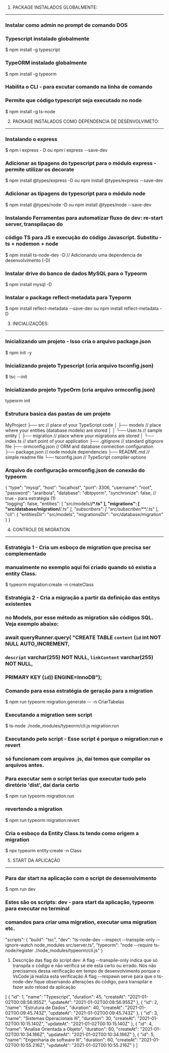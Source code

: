 
1. PACKAGE INSTALADOS GLOBALMENTE:
----------------------------------

### Instalar como admin no prompt de comando DOS
### Typescript instalado globalmente
$ npm install -g typescript

### TypeORM instalado globalmente
$ npm install -g typeorm

### Habilita o CLI - para excutar comando na linha de comando
### Permite que código typescript seja executado no node
$ npm install -g ts-node


2. PACKAGE INSTALADOS COMO DEPENDENCIA DE DESENVOLVIMETO:
---------------------------------------------------------

### Instalando o express
$ npm i express - D   ou   npm i express --save-dev

### Adicionar as tipagens do typescript para o módulo express - permite utilizar os decorate
$ npm install @types/express -D   ou   npm install @types/express --save-dev

### Adicionar as tipagens do typescript para o módulo node
$ npm install @types/node -D   ou   npm install @types/node --save-dev

### Instalando Ferramentas para automatizar fluxo de dev: re-start server, transpilaçao do  
### código TS para JS e execução do código Javascript. Substitu - ts + nodemon + node
$ npm install ts-node-dev -D   // Adicionando uma dependencia de desenvolvimento (-D)

### Instalar drive do banco de dados MySQL para o Typeorm
$ npm install mysql -D

### Instalar o package reflect-metadata para Tyeporm
$ npm install reflect-metadata --save-dev ou  npm install reflect-metadata -D

3. INICIALIZAÇÕES:
------------------

### Inicializando um projeto - Isso cria o arquivo package.json
$ npm init -y

### Inicializando projeto Typescript (cria arquivo tsconfig.json)
$ tsc --init

### Inicializando projeto TypeOrm (cria arquivo ormconfig.json)
typeorm init

### Estrutura basica das pastas de um projeto
MyProject
├── src              // place of your TypeScript code
│   ├── models       // place where your entities (database models) are stored
│   │   └── User.ts  // sample entity
│   ├── migration    // place where your migrations are stored
│   └── index.ts     // start point of your application
├── .gitignore       // standard gitignore file
├── ormconfig.json   // ORM and database connection configuration
├── package.json     // node module dependencies
├── README.md        // simple readme file
└── tsconfig.json    // TypeScript compiler options

### Arquivo de configuração ormconfig.json de conexão do typeorm
{
    "type": "mysql",
    "host": "localhost",
    "port": 3306,
    "username": "root",
    "password": "arariboia",
    "database": "dbtpyorm",
    "synchronize": false,             // true - para estratégia (1)     
    "logging": false,
    "entities": [
       "src/models/**/*.ts"
    ],
    "migrations": [
       "src/database/migration/**/*.ts"
    ],
    "subscribers": [
       "src/subscriber/**/*.ts"
    ],
    "cli": {
      "entitiesDir": "src/models",
      "migrationsDir": "src/database/migration"
    }
 }

4. CONTROLE DE MIGRATION
-------------------------

### Estratégia 1 - Cria um esboço de migration que precisa ser complementado 
### manualmente no exemplo aqui foi criado quando só existia a entity Class.
$ typeorm migration:create -n createClass

### Estratégia 2 - Cria a migração a partir da definição das entitys existentes
### no Models, por esse método as migration são códigos SQL. Veja exemplo abaixo:
### await queryRunner.query( "CREATE TABLE `content` (`id` int NOT NULL AUTO_INCREMENT,
###                          `descript` varchar(255) NOT NULL, `linkContent` varchar(255) NOT NULL, 
###                          PRIMARY KEY (`id`)) ENGINE=InnoDB");
### Comando para essa estratégia de geração para a migration
$ npm run typeorm migration:generate -- -n CriarTabelas

### Executando a migration sem script
$ ts-node ./node_modules/typeorm/cli.js migration:run

### Executando pelo script - Esse script é porque o migration:run e revert
### só funcionam com arquivos .js, daí temos que compilar os arquivos antes.
### Para executar sem o script terias que executar tudo pelo diretório 'dist', daí daria certo
$ npm run typeorm migration:run

### revertendo a migration
$ npm run typeorm migration:revert

### Cria o esboço da Entity Class.ts tendo como origem a migration
$ npx typeorm entity:create -n Class


5. START DA APLICAÇÃO
---------------------

### Para dar start na aplicação com o script de desenvolvimento
$ npm run dev

### Estes são os scripts: dev - para start da aplicação, typeorm para executar no terminal
### comandos para criar uma migration, executar uma migration etc.
  "scripts": {
    "build": "tsc",
    "dev": "ts-node-dev --inspect --transpile-only --ignore-watch node_modules src/server.ts",
    "typeorm": "node --require ts-node/register ./node_modules/typeorm/cli.js"
  }

1. Descrição das flag do script dev:
  A flag --transpile-only indica que só transpila o código e não verifica se ele está certo ou errado. Nós não precisamos dessa verificação em tempo de desenvolvimento porque o VsCode já realiza esta verificação
  A flag --respawn serve para que o ts-node-dev fique observando alterações do código, para transpilar e fazer auto reload da aplicação



[
  {
    "id": 1,
    "name": "Typescript",
    "duration": 45,
    "createAt": "2021-01-02T00:08:56.955Z",
    "updateAt": "2021-01-02T00:08:56.955Z"
  },
  {
    "id": 2,
    "name": "Estrutura de Dados",
    "duration": 40,
    "createAt": "2021-01-02T00:09:45.743Z",
    "updateAt": "2021-01-02T00:09:45.743Z"
  },
  {
    "id": 3,
    "name": "Sistemas Operacionais III",
    "duration": 30,
    "createAt": "2021-01-02T00:10:15.140Z",
    "updateAt": "2021-01-02T00:10:15.140Z"
  },
  {
    "id": 4,
    "name": "Analise Orientada a Objeto",
    "duration": 60,
    "createAt": "2021-01-02T00:10:34.166Z",
    "updateAt": "2021-01-02T00:10:34.166Z"
  },
  {
    "id": 5,
    "name": "Engenharia de software III",
    "duration": 60,
    "createAt": "2021-01-02T00:10:55.216Z",
    "updateAt": "2021-01-02T00:10:55.216Z"
  }
]